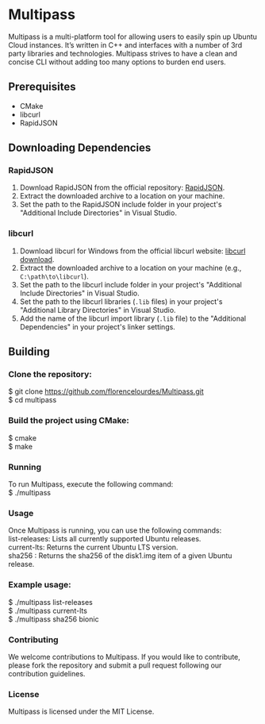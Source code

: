 # Multipass
Multipass is a multi-platform tool for allowing users to easily spin up Ubuntu Cloud instances. It’s written in C++ and interfaces with a number of 3rd party libraries and technologies. Multipass strives to have a clean and concise CLI without adding too many options to burden end users.

## Prerequisites

- CMake
- libcurl
- RapidJSON

## Downloading Dependencies

### RapidJSON
1. Download RapidJSON from the official repository: [RapidJSON](https://github.com/Tencent/rapidjson).
2. Extract the downloaded archive to a location on your machine.
3. Set the path to the RapidJSON include folder in your project's "Additional Include Directories" in Visual Studio.

### libcurl
1. Download libcurl for Windows from the official libcurl website: [libcurl download](https://curl.se/download.html).
2. Extract the downloaded archive to a location on your machine (e.g., `C:\path\to\libcurl`).
3. Set the path to the libcurl include folder in your project's "Additional Include Directories" in Visual Studio.
4. Set the path to the libcurl libraries (`.lib` files) in your project's "Additional Library Directories" in Visual Studio.
5. Add the name of the libcurl import library (`.lib` file) to the "Additional Dependencies" in your project's linker settings.

## Building

### Clone the repository:
$ git clone https://github.com/florencelourdes/Multipass.git  
$ cd multipass
   
### Build the project using CMake:
$ cmake   
$ make

### Running
To run Multipass, execute the following command:  
$ ./multipass

### Usage
Once Multipass is running, you can use the following commands:  
list-releases: Lists all currently supported Ubuntu releases.  
current-lts: Returns the current Ubuntu LTS version.  
sha256 <release>: Returns the sha256 of the disk1.img item of a given Ubuntu release.  

### Example usage:  
$ ./multipass list-releases  
$ ./multipass current-lts  
$ ./multipass sha256 bionic  

### Contributing  
We welcome contributions to Multipass. If you would like to contribute, please fork the repository and submit a pull request following our contribution guidelines.

### License
Multipass is licensed under the MIT License.

